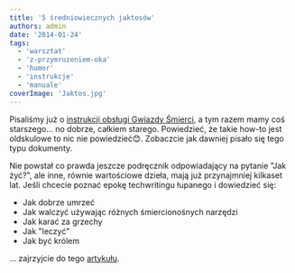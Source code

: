 ```yaml
---
title: '5 średniowiecznych jaktosów'
authors: admin
date: '2014-01-24'
tags:
  - 'warsztat'
  - 'z-przymruzeniem-oka'
  - 'humor'
  - 'instrukcje'
  - 'manuale'
coverImage: 'Jaktos.jpg'
---
```


Pisaliśmy już o
[instrukcji obsługi Gwiazdy Śmierci](http://techwriter.pl/ten-dokument-warto-miec-pod-reka/),
a tym razem mamy coś starszego... no dobrze, całkiem starego. Powiedzieć, że
takie how-to jest oldskulowe to nic nie powiedzieć😊. Zobaczcie jak dawniej
pisało się tego typu dokumenty.

<!--truncate-->

Nie powstał co prawda jeszcze podręcznik odpowiadający na pytanie "Jak żyć?",
ale inne, równie wartościowe dzieła, mają już przynajmniej kilkaset lat. Jeśli
chcecie poznać epokę techwritingu łupanego i dowiedzieć się:

- Jak dobrze umrzeć
- Jak walczyć używając różnych śmiercionośnych narzędzi
- Jak karać za grzechy
- Jak "leczyć"
- Jak być królem

... zajrzyjcie do tego
[artykułu](http://mentalfloss.com/article/52725/5-how-manuals-middle-ages).
